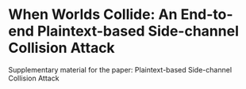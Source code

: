 # When Worlds Collide: An End-to-end Plaintext-based Side-channel Collision Attack

Supplementary material for the paper: Plaintext-based Side-channel Collision Attack
